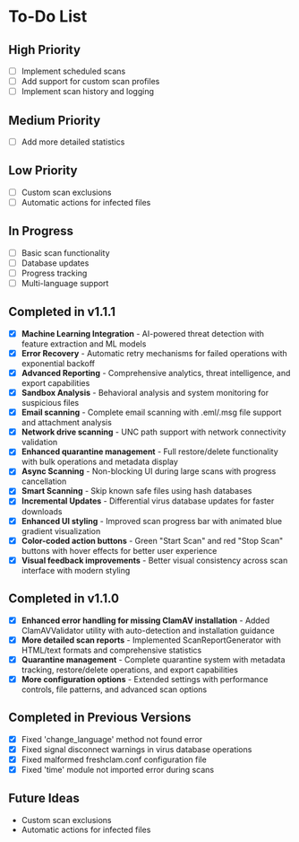 # To-Do List

## High Priority

- [ ] Implement scheduled scans
- [ ] Add support for custom scan profiles
- [ ] Implement scan history and logging

## Medium Priority

- [ ] Add more detailed statistics

## Low Priority

- [ ] Custom scan exclusions
- [ ] Automatic actions for infected files

## In Progress

- [ ] Basic scan functionality
- [ ] Database updates
- [ ] Progress tracking
- [ ] Multi-language support

## Completed in v1.1.1

- [x] **Machine Learning Integration** - AI-powered threat detection with feature extraction and ML models
- [x] **Error Recovery** - Automatic retry mechanisms for failed operations with exponential backoff
- [x] **Advanced Reporting** - Comprehensive analytics, threat intelligence, and export capabilities
- [x] **Sandbox Analysis** - Behavioral analysis and system monitoring for suspicious files
- [x] **Email scanning** - Complete email scanning with .eml/.msg file support and attachment analysis
- [x] **Network drive scanning** - UNC path support with network connectivity validation
- [x] **Enhanced quarantine management** - Full restore/delete functionality with bulk operations and metadata display
- [x] **Async Scanning** - Non-blocking UI during large scans with progress cancellation
- [x] **Smart Scanning** - Skip known safe files using hash databases
- [x] **Incremental Updates** - Differential virus database updates for faster downloads
- [x] **Enhanced UI styling** - Improved scan progress bar with animated blue gradient visualization
- [x] **Color-coded action buttons** - Green "Start Scan" and red "Stop Scan" buttons with hover effects for better user experience
- [x] **Visual feedback improvements** - Better visual consistency across scan interface with modern styling

## Completed in v1.1.0

- [x] **Enhanced error handling for missing ClamAV installation** - Added ClamAVValidator utility with auto-detection and installation guidance
- [x] **More detailed scan reports** - Implemented ScanReportGenerator with HTML/text formats and comprehensive statistics
- [x] **Quarantine management** - Complete quarantine system with metadata tracking, restore/delete operations, and export capabilities
- [x] **More configuration options** - Extended settings with performance controls, file patterns, and advanced scan options

## Completed in Previous Versions

- [x] Fixed 'change_language' method not found error
- [x] Fixed signal disconnect warnings in virus database operations
- [x] Fixed malformed freshclam.conf configuration file
- [x] Fixed 'time' module not imported error during scans

## Future Ideas

- Custom scan exclusions
- Automatic actions for infected files
